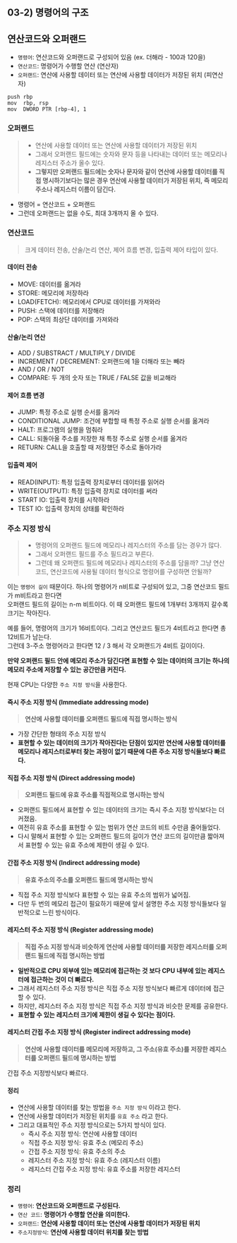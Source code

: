 ## 03-2) 명령어의 구조

## 연산코드와 오퍼랜드

- `명령어`: 연산코드와 오퍼랜드로 구성되어 있음 (ex. 더해라 - 100과 120을)
- `연산코드`: 명령어가 수행할 연산 (연산자)
- `오퍼랜드`: 연산에 사용할 데이터 또는 연산에 사용할 데이터가 저장된 위치 (피연산자)

```
push rbp
mov  rbp, rsp
mov  DWORD PTR [rbp-4], 1
```

### 오퍼랜드

> - 연산에 사용할 데이터 또는 연산에 사용할 데이터가 저장된 위치
> - 그래서 오퍼랜드 필드에는 숫자와 문자 등을 나타내는 데이터 또는 메모리나 레지스터 주소가 올수 있다.
> - **그렇지만 오퍼랜드 필드에는 숫자나 문자와 같이 연산에 사용할 데이터를 직접 명시하기보다는 많은 경우 연산에 사용할 데이터가 저장된 위치, 즉 메모리 주소나 레지스터 이름이 담긴다.**

- 명령어 = 연산코드 + 오퍼랜드
- 그런데 오퍼랜드는 없을 수도, 최대 3개까지 올 수 있다.

### 연산코드

> 크게 데이터 전송, 산술/논리 연산, 제어 흐름 변경, 입출력 제어 타입이 있다.

#### 데이터 전송

- MOVE: 데이터를 옮겨라
- STORE: 메모리에 저장하라
- LOAD(FETCH): 메모리에서 CPU로 데이터를 가져와라
- PUSH: 스택에 데이터를 저장해라
- POP: 스택의 최상단 데이터를 가져와라

#### 산술/논리 연산

- ADD / SUBSTRACT / MULTIPLY / DIVIDE
- INCREMENT / DECREMENT: 오퍼랜드에 1을 더해라 또는 빼라
- AND / OR / NOT
- COMPARE: 두 개의 숫자 또는 TRUE / FALSE 값을 비교해라

#### 제어 흐름 변경

- JUMP: 특정 주소로 실행 순서를 옮겨라
- CONDITIONAL JUMP: 조건에 부합할 때 특정 주소로 실행 순서를 옮겨라
- HALT: 프로그램의 실행을 멈춰라
- CALL: 되돌아올 주소를 저장한 채 특정 주소로 실행 순서를 옮겨라
- RETURN: CALL을 호출할 때 저장했던 주소로 돌아가라

#### 입출력 제어

- READ(INPUT): 특정 입출력 장치로부터 데이터를 읽어라
- WRITE(OUTPUT): 특정 입출력 장치로 데이터를 써라
- START IO: 입출력 장치를 시작하라
- TEST IO: 입출력 장치의 상태를 확인하라

### 주소 지정 방식

> - 명령어의 오퍼랜드 필드에 메모리나 레지스터의 주소를 담는 경우가 많다.
> - 그래서 오퍼랜드 필드를 주소 필드라고 부른다.
> - 그런데 왜 오퍼랜드 필드에 메모리나 레지스터의 주소를 담을까? 그냥 연산코드, 연산코드에 사용될 데이터 형식으로 명령어를 구성하면 안될까?

이는 `명령어 길이` 때문이다. 하나의 명령어가 n비트로 구성되어 있고, 그중 연산코드 필드가 m비트라고 한다면<br/>
오퍼랜드 필드의 길이는 n-m 비트이다. 이 때 오퍼랜드 필드에 1개부터 3개까지 갈수록 크기는 작아진다.

예를 들어, 명령어의 크기가 16비트이다. 그리고 연산코드 필드가 4비트라고 한다면 총 12비트가 남는다.<br/>
그런데 3-주소 명령어라고 한다면 12 / 3 해서 각 오퍼랜드가 4비트 길이이다.

**만약 오퍼랜드 필드 안에 메모리 주소가 담긴다면 표현할 수 있는 데이터의 크기는 하나의 메모리 주소에 저장할 수 있는 공간만큼 커진다.**

현재 CPU는 다양한 `주소 지정 방식`을 사용한다.

#### 즉시 주소 지정 방식 (Immediate addressing mode)

> **연산에 사용할 데이터를 오퍼랜드 필드에 직접 명시하는 방식**

- 가장 간단한 형태의 주소 지정 방식
- **표현할 수 있는 데이터의 크기가 작아진다는 단점이 있지만 연산에 사용할 데이터를 메모리나 레지스터로부터 찾는 과정이 없기 때문에 다른 주소 지정 방식들보다 빠르다.**

#### 직접 주소 지정 방식 (Direct addressing mode)

> **오퍼랜드 필드에 유효 주소를 직접적으로 명시하는 방식**

- 오퍼랜드 필드에서 표현할 수 있는 데이터의 크기는 즉시 주소 지정 방식보다는 더 커졌음.
- 여전히 유효 주소를 표현할 수 있는 범위가 연산 코드의 비트 수만큼 줄어들었다.
- 다시 말해서 표현할 수 있는 오퍼랜드 필드의 길이가 연산 코드의 길이만큼 짧아져서 표현할 수 있는 유효 주소에 제한이 생길 수 있다.

#### 간접 주소 지정 방식 (Indirect addressing mode)

> **유효 주소의 주소를 오퍼랜드 필드에 명시하는 방식**

- 직접 주소 지정 방식보다 표현할 수 있는 유효 주소의 범위가 넓어짐.
- 다만 두 번의 메모리 접근이 필요하기 때문에 앞서 설명한 주소 지정 방식들보다 일반적으로 느린 방식이다.

#### 레지스터 주소 지정 방식 (Register addressing mode)

> **직접 주소 지정 방식과 비슷하게 연산에 사용할 데이터를 저장한 레지스터를 오퍼랜드 필드에 직접 명시하는 방법**

- **일반적으로 CPU 외부에 있는 메모리에 접근하는 것 보다 CPU 내부에 있는 레지스터에 접근하는 것이 더 빠르다.**
- 그래서 레지스터 주소 지정 방식은 직접 주소 지정 방식보다 빠르게 데이터에 접근할 수 있다.
- 하지만, 레지스터 주소 지정 방식은 직접 주소 지정 방식과 비슷한 문제를 공유한다.
- **표현할 수 있는 레지스터 크기에 제한이 생길 수 있다는 점이다.**

#### 레지스터 간접 주소 지정 방식 (Register indirect addressing mode)

> **연산에 사용할 데이터를 메모리에 저장하고, 그 주소(유효 주소)를 저장한 레지스터를 오퍼랜드 필드에 명시하는 방법**

간접 주소 지정방식보다 빠르다.

#### 정리

- 연산에 사용할 데이터를 찾는 방법을 `주소 지정 방식` 이라고 한다.
- 연산에 사용할 데이터가 저장된 위치를 `유효 주소` 라고 한다.
- 그리고 대표적인 주소 지정 방식으로는 5가지 방식이 있다.
  - 즉시 주소 지정 방식: 연산에 사용할 데이터
  - 직접 주소 지정 방식: 유효 주소 (메모리 주소)
  - 간접 주소 지정 방식: 유효 주소의 주소
  - 레지스터 주소 지정 방식: 유효 주소 (레지스터 이름)
  - 레지스터 간접 주소 지정 방식: 유효 주소를 저장한 레지스터

### 정리

- `명령어`: **연산코드와 오퍼랜드로 구성된다.**
- `연산 코드`: **명령어가 수행할 연산을 의미한다.**
- `오퍼랜드`: **연산에 사용할 데이터 또는 연산에 사용할 데이터가 저장된 위치**
- `주소지정방식`: **연산에 사용할 데이터 위치를 찾는 방법**
